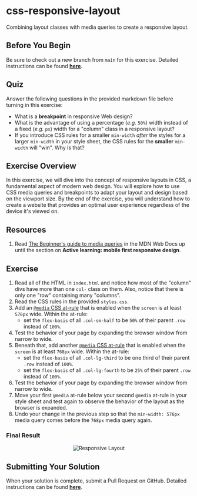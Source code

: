 # css-responsive-layout

Combining layout classes with media queries to create a responsive layout.

## Before You Begin

Be sure to check out a new branch from `main` for this exercise. Detailed instructions can be found [**here**](../../guides/Exercise-Workflow_Starting-an-Exercise).

## Quiz

Answer the following questions in the provided markdown file before turning in this exercise:

- What is a **breakpoint** in responsive Web design?
- What is the advantage of using a percentage (_e.g._ `50%`) width instead of a fixed (_e.g._ `px`) width for a "column" class in a responsive layout?
- If you introduce CSS rules for a smaller `min-width` _after_ the styles for a larger `min-width` in your style sheet, the CSS rules for the **smaller** `min-width` will "win". Why is that?

## Exercise Overview

In this exercise, we will dive into the concept of responsive layouts in CSS, a fundamental aspect of modern web design. You will explore how to use CSS media queries and breakpoints to adapt your layout and design based on the viewport size. By the end of the exercise, you will understand how to create a website that provides an optimal user experience regardless of the device it's viewed on.

## Resources

1. Read [The Beginner's guide to media queries](https://developer.mozilla.org/en-US/docs/Learn/CSS/CSS_layout/Media_queries) in the MDN Web Docs up until the section on **Active learning: mobile first responsive design**.

## Exercise

1. Read all of the HTML in `index.html` and notice how most of the "column" divs have more than one `col-` class on them. Also, notice that there is only one "row" containing many "columns".
1. Read the CSS rules in the provided `styles.css`.
1. Add an [`@media` CSS at-rule](https://developer.mozilla.org/en-US/docs/Web/CSS/@media) that is enabled when the `screen` is at least `576px` wide. Within the at-rule:
   - set the `flex-basis` of all `.col-sm-half` to be `50%` of their parent `.row` instead of `100%`.
1. Test the behavior of your page by expanding the browser window from narrow to wide.
1. Beneath that, add another [`@media` CSS at-rule](https://developer.mozilla.org/en-US/docs/Web/CSS/@media) that is enabled when the `screen` is at least `768px` wide. Within the at-rule:
   - set the `flex-basis` of all `.col-lg-third` to be one third of their parent `.row` instead of `100%`.
   - set the `flex-basis` of all `.col-lg-fourth` to be `25%` of their parent `.row` instead of `100%`.
1. Test the behavior of your page by expanding the browser window from narrow to wide.
1. Move your first `@media` at-rule below your second `@media` at-rule in your style sheet and test again to observe the behavior of the layout as the browser is expanded.
1. Undo your change in the previous step so that the `min-width: 576px` media query comes before the `768px` media query again.

### Final Result

<p align="middle">
  <img src="assets/css-responsive-layout.gif" alt="Responsive Layout">
</p>

## Submitting Your Solution

When your solution is complete, submit a Pull Request on GitHub. Detailed instructions can be found [**here**](../../guides/Exercise-Workflow_Submitting-Your-Solution).
